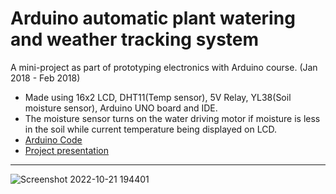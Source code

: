 # Arduino automatic plant watering and weather tracking system
A mini-project as part of prototyping electronics with Arduino course. (Jan 2018 - Feb 2018) 

- Made using 16x2 LCD, DHT11(Temp sensor), 5V Relay, YL38(Soil moisture sensor), Arduino UNO board and IDE.
- The moisture sensor turns on the water driving motor if moisture is less in the soil while current temperature being displayed on LCD.
- [Arduino Code](Project.ino)
- [Project presentation](<Mini Project 2 PPT.pdf>)

---
![Screenshot 2022-10-21 194401](https://user-images.githubusercontent.com/40416883/197305667-4ba70848-cdbf-4c29-afe5-3782cfade2a8.png)
